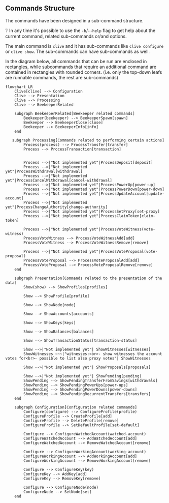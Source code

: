 ## Commands Structure

The commands have been designed in a sub-command structure.

:grey_question: In any time it's possible to use the `-h`/`--help` flag to get help about the current command,
related sub-commands or/and options.

The main command is `clive` and it has sub-commands like `clive configure` or `clive show`.
The sub-commands can have sub-commands as well.

In the diagram below, all commands that can be run are enclosed in rectangles, while subcommands that require an
additional command are contained in rectangles with rounded corners. (i.e. only the top-down leafs are runnable
commands, the rest are sub-commands)

```mermaid
flowchart LR
    Clive[clive] --> Configuration
    Clive --> Presentation
    Clive --> Processing
    Clive --> BeekeeperRelated

    subgraph BeekeeperRelated[Beekeeper related commands]
        Beekeeper(beekeeper) --> BeekeeperSpawn[spawn]
        Beekeeper --> BeekeeperClose[close]
        Beekeeper --> BeekeeperInfo[info]
    end

   subgraph Processing[Commands related to performing certain actions]
        Process(process) --> ProcessTransfer[transfer]
        Process --> ProcessTransaction[transaction]


        Process -->|"Not implemented yet"|ProcessDeposit[deposit]
        Process -->|"Not implemented yet"|ProcessWithdrawal[withdrawal]
        Process -->|"Not implemented yet"|ProcessCancelWithdrawal[cancel-withdrawal]
        Process -->|"Not implemented yet"|ProcessPowerUp[power-up]
        Process -->|"Not implemented yet"|ProcessPowerDown[power-down]
        Process -->|"Not implemented yet"|ProcessUpdateAccount[update-account]
        Process -->|"Not implemented yet"|ProcessChangeAuthority[change-authority]
        Process -->|"Not implemented yet"|ProcessSetProxy[set-proxy]
        Process -->|"Not implemented yet"|ProcessClaimToken[claim-token]

        Process -->|"Not implemented yet"|ProcessVoteWitness(vote-witness)
        ProcessVoteWitness --> ProcessVoteWitnessAdd[add]
        ProcessVoteWitness --> ProcessVoteWitnessRemove[remove]

        Process -->|"Not implemented yet"|ProcessVoteProposal(vote-proposal)
        ProcessVoteProposal --> ProcessVoteProposalAdd[add]
        ProcessVoteProposal --> ProcessVoteProposalRemove[remove]
    end

    subgraph Presentation[Commands related to the presentation of the data]
        Show(show) --> ShowProfiles[profiles]

        Show --> ShowProfile[profile]

        Show --> ShowNode[node]

        Show --> ShowAccounts[accounts]

        Show --> ShowKeys[keys]

        Show --> ShowBalances[balances]

        Show --> ShowTransactionStatus[transaction-status]

        Show -->|"Not implemented yet"| ShowWitnesses[witnesses]
        ShowWitnesses ~~~|"witnesses:<br>- show witnesses the account votes for<br>- possible to list also proxy votes"| ShowWitnesses

        Show -->|"Not implemented yet"| ShowProposals[proposals]

        Show -->|"Not implemented yet"| ShowPending(pending)
        ShowPending --> ShowPendingTransferFromSavings[withdrawals]
        ShowPending --> ShowPendingPowerUps[power-ups]
        ShowPending --> ShowPendingPowerDowns[power-downs]
        ShowPending --> ShowPendingRecurrentTransfers[transfers]
    end

    subgraph Configuration[Configuration related commands]
        Configure(configure) --> ConfigureProfile(profile)
        ConfigureProfile --> CreateProfile[add]
        ConfigureProfile --> DeleteProfile[remove]
        ConfigureProfile --> SetDefaultProfile[set-default]

        Configure --> ConfigureWatchedAccount(watched-account)
        ConfigureWatchedAccount --> AddWatchedAccount[add]
        ConfigureWatchedAccount --> RemoveWatchedAccount[remove]

        Configure --> ConfigureWorkingAccount(working-account)
        ConfigureWorkingAccount --> AddWorkingAccount[add]
        ConfigureWorkingAccount --> RemoveWorkingAccount[remove]

        Configure --> ConfigureKey(key)
        ConfigureKey --> AddKey[add]
        ConfigureKey --> RemoveKey[remove]

        Configure --> ConfigureNode(node)
        ConfigureNode --> SetNode[set]
    end
```
